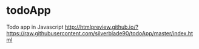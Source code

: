 # todoApp
Todo app in Javascript
http://htmlpreview.github.io/?https://raw.githubusercontent.com/silverblade90/todoApp/master/index.html
